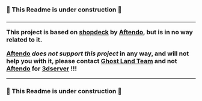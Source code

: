 <h3>🚨 This Readme is under construction 🚨<h3>

____________________________________________________


This project is based on [shopdeck](https://github.com/Aftendo/shopdeck) by [Aftendo](https://github.com/Aftendo), **but is in no way related to it**.

**[Aftendo](https://github.com/Aftendo) _does not support this project_** in any way, and will not help you with it, please contact [Ghost Land Team](https://github.com/ghost-land/3dserver/issues) and not [Aftendo](https://github.com/Aftendo) for [3dserver](https://github.com/ghost-land/3dserver) !!!


____________________________________________________

<h3>🚨 This Readme is under construction 🚨<h3>
